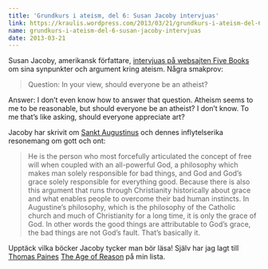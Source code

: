 ```yaml
---
title: 'Grundkurs i ateism, del 6: Susan Jacoby intervjuas'
link: https://kraulis.wordpress.com/2013/03/21/grundkurs-i-ateism-del-6-susan-jacoby-intervjuas/
name: grundkurs-i-ateism-del-6-susan-jacoby-intervjuas
date: 2013-03-21
---
```

Susan Jacoby, amerikansk författare, [intervjuas på websajten Five Books](http://fivebooks.com/interviews/susan-jacoby-on-atheism) om sina synpunkter och argument kring ateism. Några smakprov:

> Question: In your view, should everyone be an atheist?

Answer: I don’t even know how to answer that question. Atheism seems to me to be reasonable, but should everyone be an atheist? I don’t know. To me that’s like asking, should everyone appreciate art?

Jacoby har skrivit om [Sankt Augustinus](http://sv.wikipedia.org/wiki/Augustinus) och dennes inflytelserika resonemang om gott och ont:

> He is the person who most forcefully articulated the concept of free will when coupled with an all-powerful God, a philosophy which makes man solely responsible for bad things, and God and God’s grace solely responsible for everything good. Because there is also this argument that runs through Christianity historically about grace and what enables people to overcome their bad human instincts. In Augustine’s philosophy, which is the philosophy of the Catholic church and much of Christianity for a long time, it is only the grace of God. In other words the good things are attributable to God’s grace, the bad things are not God’s fault. That’s basically it.

Upptäck vilka böcker Jacoby tycker man bör läsa! Själv har jag lagt till [Thomas Paines](http://sv.wikipedia.org/wiki/Thomas_Paine) [The Age of Reason](http://en.wikipedia.org/wiki/The_Age_of_Reason) på min lista.

